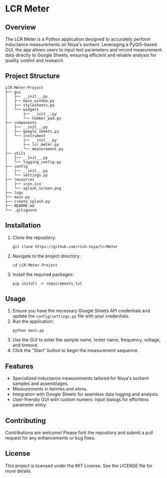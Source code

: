 # LCR Meter

## Overview

The LCR Meter is a Python application designed to accurately perform inductance measurements on Noya's sorbent. Leveraging a PyQt5-based GUI, the app allows users to input test parameters and record measurement data directly to Google Sheets, ensuring efficient and reliable analysis for quality control and research.

## Project Structure

```
LCR-Meter-Project
├── gui
│   ├── __init__.py
│   ├── main_window.py
│   ├── stylesheets.py
│   └── widgets
│       ├── __init__.py
│       └── number_pad.py
├── components
│   ├── __init__.py
│   ├── google_sheets.py
│   └── instrument
│       ├── __init__.py
│       ├── lcr_meter.py
│       └── measurement.py
├── utils
│   ├── __init__.py
│   └── logging_config.py
├── config
│   ├── __init__.py
│   └── settings.py
├── resources
│   ├── icon.ico
│   └── splash_screen.png
├── logs
├── main.py
├── create_splash.py
├── README.md
└── .gitignore
```

## Installation

1. Clone the repository:
   ```
   git clone https://github.com/rick-noya/lcrMeter
   ```
2. Navigate to the project directory:
   ```
   cd LCR-Meter-Project
   ```
3. Install the required packages:
   ```
   pip install -r requirements.txt
   ```

## Usage

1. Ensure you have the necessary Google Sheets API credentials and update the `config/settings.py` file with your credentials.
2. Run the application:
   ```
   python main.py
   ```
3. Use the GUI to enter the sample name, tester name, frequency, voltage, and timeout.
4. Click the "Start" button to begin the measurement sequence.

## Features

- Specialized inductance measurements tailored for Noya's sorbent samples and assemblages.
- Measurements in henries and ohms.
- Integration with Google Sheets for seamless data logging and analysis.
- User-friendly GUI with custom numeric input dialogs for effortless parameter entry.

## Contributing

Contributions are welcome! Please fork the repository and submit a pull request for any enhancements or bug fixes.

## License

This project is licensed under the MIT License. See the LICENSE file for more details.
